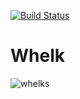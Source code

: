 [![Build Status](https://travis-ci.org/balhoff/whelk.svg?branch=master)](https://travis-ci.org/balhoff/whelk)

# Whelk

![whelks](https://farm7.staticflickr.com/6205/6045158767_e70d43139d_m_d.jpg "Whelks")
